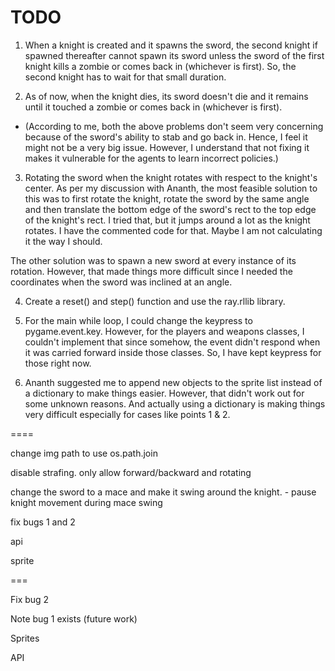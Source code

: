 # TODO

1. When a knight is created and it spawns the sword, the second knight if spawned thereafter cannot spawn its sword unless
the sword of the first knight kills a zombie or comes back in (whichever is first). So, the second knight has to wait for
that small duration.

2. As of now, when the knight dies, its sword doesn't die and it remains until it touched a zombie or comes back in (whichever
is first). 

- (According to me, both the above problems don't seem very concerning because of the sword's ability to stab and go back in.
Hence, I feel it might not be a very big issue. However, I understand that not fixing it makes it vulnerable for the agents
to learn incorrect policies.)

3. Rotating the sword when the knight rotates with respect to the knight's center. As per my discussion with Ananth, the most feasible solution to this was to first rotate the knight, rotate the sword by the same angle and then translate the bottom edge of the sword's rect to the top edge of the knight's rect. I tried that, but it jumps around a lot as the knight rotates. 
I have the commented code for that. Maybe I am not calculating it the way I should.

The other solution was to spawn a new sword at every instance of its rotation. However, that made things more difficult since I needed the coordinates when the sword was inclined at an angle.

4. Create a reset() and step() function and use the ray.rllib library.

5. For the main while loop, I could change the keypress to pygame.event.key. However, for the players and weapons classes, 
I couldn't implement that since somehow, the event didn't respond when it was carried forward inside those classes. So, I have
kept keypress for those right now.

6. Ananth suggested me to append new objects to the sprite list instead of a dictionary to make things easier. However, that 
didn't work out for some unknown reasons. And actually using a dictionary is making things very difficult especially for cases
like points 1 & 2.

====

change img path to use os.path.join

disable strafing. only allow forward/backward and rotating

change the sword to a mace and make it swing around the knight.
    - pause knight movement during mace swing

fix bugs 1 and 2

api

sprite


===

Fix bug 2

Note bug 1 exists (future work)

Sprites

API
